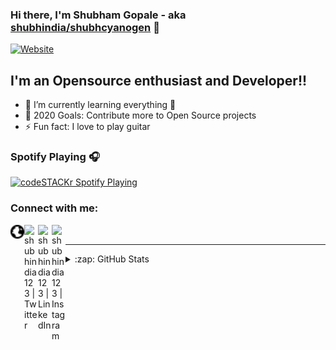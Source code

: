 ### Hi there, I'm Shubham Gopale - aka [shubhindia/shubhcyanogen][website] 👋

[![Website](https://img.shields.io/website?url=https%3A%2F%2Fgeekpalaceweb.wordpress.com%2F)](https://geekpalaceweb.wordpress.com/)


## I'm an Opensource enthusiast and Developer!!

- 🌱 I’m currently learning everything 🤣
- 🥅 2020 Goals: Contribute more to Open Source projects
- ⚡ Fun fact: I love to play guitar

### Spotify Playing 🎧

[<img src="https://now-playing-codestackr.vercel.app/api/spotify-playing" alt="codeSTACKr Spotify Playing" width="350" />](https://open.spotify.com/user/shubhi123)

### Connect with me:

[<img align="left" alt="https://geekpalaceweb.wordpress.com/" width="22px" src="https://raw.githubusercontent.com/iconic/open-iconic/master/svg/globe.svg" />][website]
[<img align="left" alt="shubhindia123 | Twitter" width="22px" src="https://cdn.jsdelivr.net/npm/simple-icons@v3/icons/twitter.svg" />][twitter]
[<img align="left" alt="shubhindia123 | LinkedIn" width="22px" src="https://cdn.jsdelivr.net/npm/simple-icons@v3/icons/linkedin.svg" />][linkedin]
[<img align="left" alt="shubhindia123 | Instagram" width="22px" src="https://cdn.jsdelivr.net/npm/simple-icons@v3/icons/instagram.svg" />][instagram]

<br />

---

<details>
  <summary>:zap: GitHub Stats</summary>

  <img align="left" alt="codeSTACKr's GitHub Stats" src="https://github-readme-stats-ten-pi.vercel.app/api?username=shubhindia&show_icons=true&hide_border=true" />

</details>

[linkedin]: https://linkedin.com/in/shubhindia123
[instagram]: https://instagram.com/shubh_cyanogen
[twitter]: https://twitter.com/shubhindia123
[website]: https://geekpalaceweb.wordpress.com/
